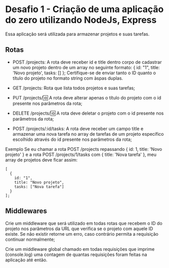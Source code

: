 # Desafio 1 - Criação de uma aplicação do zero utilizando NodeJs, Express


Essa aplicação será utilizada para armazenar projetos e suas tarefas.

## Rotas
- POST /projects: A rota deve receber id e title dentro corpo de cadastrar um novo projeto dentro de um array no seguinte formato: { id: "1", title: 'Novo projeto', tasks: [] }; Certifique-se de enviar tanto o ID quanto o título do projeto no formato string com àspas duplas.

- GET /projects: Rota que lista todos projetos e suas tarefas;

- PUT /projects/:id: A rota deve alterar apenas o título do projeto com o id presente nos parâmetros da rota;

- DELETE /projects/:id: A rota deve deletar o projeto com o id presente nos parâmetros da rota;

- POST /projects/:id/tasks: A rota deve receber um campo title e armazenar uma nova tarefa no array de tarefas de um projeto específico escolhido através do id presente nos parâmetros da rota;

Exemplo
Se eu chamar a rota POST /projects repassando { id: 1, title: 'Novo projeto' } e a rota POST /projects/1/tasks com { title: 'Nova tarefa' }, meu array de projetos deve ficar assim:
```
[
  {
    id: "1",
    title: "Novo projeto",
    tasks: ["Nova tarefa"]
  }
];
```

## Middlewares
Crie um middleware que será utilizado em todas rotas que recebem o ID do projeto nos parâmetros da URL que verifica se o projeto com aquele ID existe. Se não existir retorne um erro, caso contrário permita a requisição continuar normalmente;

Crie um middleware global chamado em todas requisições que imprime (console.log) uma contagem de quantas requisições foram feitas na aplicação até então.
